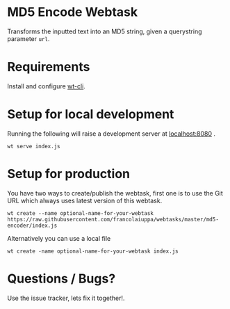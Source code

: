 # MD5 Encode Webtask
Transforms the inputted text into an MD5 string, given a querystring parameter `url`.

# Requirements
Install and configure [wt-cli](https://webtask.io/cli).

# Setup for local development
Running the following will raise a development server at [localhost:8080](http://localhost:8080) .
```
wt serve index.js
```

# Setup for production
You have two ways to create/publish the webtask, first one is to use the Git URL which always uses latest version of this webtask.
```
wt create --name optional-name-for-your-webtask https://raw.githubusercontent.com/francolaiuppa/webtasks/master/md5-encoder/index.js
```

Alternatively you can use a local file
```
wt create -name optional-name-for-your-webtask index.js
```

# Questions / Bugs?
Use the issue tracker, lets fix it together!.
